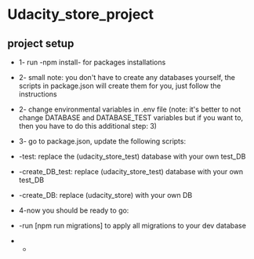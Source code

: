 # Udacity_store_project

## project setup
* 1- run -npm install- for packages installations
* 2- small note: you don't have to create any databases yourself, the scripts in package.json will create them for you, just follow the instructions 
* 2- change environmental variables in .env file (note: it's better to not change DATABASE and DATABASE_TEST variables but if you want to, then you have to do this additional step: 3)
* 3- go to package.json, update the following scripts:
*   -test: replace the (udacity_store_test) database with your own test_DB
*   -create_DB_test: replace (udacity_store_test) database with your own test_DB 
*   -create_DB: replace (udacity_store) with your own DB

* 4-now you should be ready to go:
*   -run [npm run migrations] to apply all migrations to your dev database
*   -

